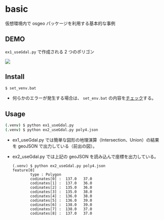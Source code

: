 # basic

仮想環境内で osgeo パッケージを利用する基本的な事例

## DEMO

```ex1_useGdal.py``` で作成される 2 つのポリゴン

![](img/snap_qgis.png)


## Install

```bash
$ set_venv.bat
```

- 何らかのエラーが発生する場合は、
```set_env.bat``` の内容を[チェック](../readme.md#%E4%BB%AE%E6%83%B3%E7%92%B0%E5%A2%83%E3%81%AE%E4%BD%9C%E6%88%90)する。

## Usage

```bash
(.venv) $ python ex1_useGdal.py
(.venv) $ python ex2_useGdal.py poly4.json
```
 
- ex1_useGdal.py では簡単な図形の地理演算（Intersection、Union）の結果を geoJSON で出力している（前出の図）。
- ex2_useGdal.py では上記の geoJSON を読み込んで座標を出力している。

  ```
  (.venv) $ python ex2_useGdal.py poly4.json
  feature[0]
          type : Polygon
          codinates[0] :  137.0   37.0
          codinates[1] :  137.0   36.0
          codinates[2] :  135.0   36.0
          codinates[3] :  135.0   38.0
          codinates[4] :  136.0   38.0
          codinates[5] :  136.0   39.0
          codinates[6] :  138.0   39.0
          codinates[7] :  138.0   37.0
          codinates[8] :  137.0   37.0
  ```
